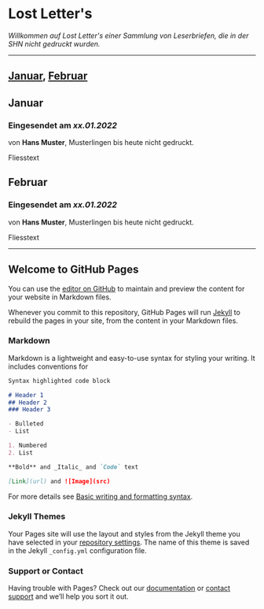 # Lost Letter's

*Willkommen auf Lost Letter's einer Sammlung von Leserbriefen, die in der SHN nicht gedruckt wurden.*

---
[Januar](#januar), [Februar](#februar)
---

## Januar

### Eingesendet am *xx.01.2022* 
von **Hans Muster**, Musterlingen bis heute nicht gedruckt.

   Fliesstext

## Februar


### Eingesendet am *xx.01.2022* 
von **Hans Muster**, Musterlingen bis heute nicht gedruckt.

   Fliesstext

---


## Welcome to GitHub Pages

You can use the [editor on GitHub](https://github.com/l-letters/l-letters/edit/gh-pages/index.md) to maintain and preview the content for your website in Markdown files.

Whenever you commit to this repository, GitHub Pages will run [Jekyll](https://jekyllrb.com/) to rebuild the pages in your site, from the content in your Markdown files.

### Markdown

Markdown is a lightweight and easy-to-use syntax for styling your writing. It includes conventions for

```markdown
Syntax highlighted code block

# Header 1
## Header 2
### Header 3

- Bulleted
- List

1. Numbered
2. List

**Bold** and _Italic_ and `Code` text

[Link](url) and ![Image](src)
```

For more details see [Basic writing and formatting syntax](https://docs.github.com/en/github/writing-on-github/getting-started-with-writing-and-formatting-on-github/basic-writing-and-formatting-syntax).

### Jekyll Themes

Your Pages site will use the layout and styles from the Jekyll theme you have selected in your [repository settings](https://github.com/l-letters/l-letters/settings/pages). The name of this theme is saved in the Jekyll `_config.yml` configuration file.

### Support or Contact

Having trouble with Pages? Check out our [documentation](https://docs.github.com/categories/github-pages-basics/) or [contact support](https://support.github.com/contact) and we’ll help you sort it out.
